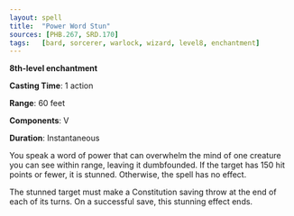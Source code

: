 ```yaml
---
layout: spell
title:  "Power Word Stun"
sources: [PHB.267, SRD.170]
tags:   [bard, sorcerer, warlock, wizard, level8, enchantment]
---
```


**8th-level enchantment**

**Casting Time**: 1 action

**Range**: 60 feet

**Components**: V

**Duration**: Instantaneous

You speak a word of power that can overwhelm the mind of one creature you can see within range, leaving it dumbfounded. If the target has 150 hit points or fewer, it is stunned. Otherwise, the spell has no effect.

The stunned target must make a Constitution saving throw at the end of each of its turns.  On a successful save, this stunning effect ends.
